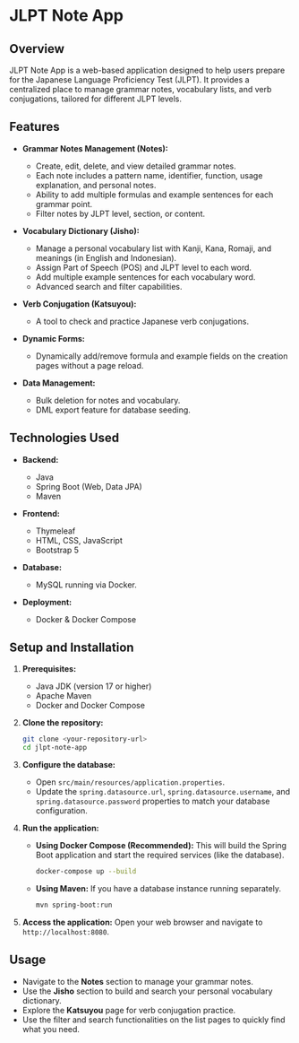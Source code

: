 # JLPT Note App

## Overview

JLPT Note App is a web-based application designed to help users prepare for the Japanese Language Proficiency Test (JLPT). It provides a centralized place to manage grammar notes, vocabulary lists, and verb conjugations, tailored for different JLPT levels.

## Features

- **Grammar Notes Management (Notes):**
  - Create, edit, delete, and view detailed grammar notes.
  - Each note includes a pattern name, identifier, function, usage explanation, and personal notes.
  - Ability to add multiple formulas and example sentences for each grammar point.
  - Filter notes by JLPT level, section, or content.

- **Vocabulary Dictionary (Jisho):**
  - Manage a personal vocabulary list with Kanji, Kana, Romaji, and meanings (in English and Indonesian).
  - Assign Part of Speech (POS) and JLPT level to each word.
  - Add multiple example sentences for each vocabulary word.
  - Advanced search and filter capabilities.

- **Verb Conjugation (Katsuyou):**
  - A tool to check and practice Japanese verb conjugations.

- **Dynamic Forms:**
  - Dynamically add/remove formula and example fields on the creation pages without a page reload.

- **Data Management:**
  - Bulk deletion for notes and vocabulary.
  - DML export feature for database seeding.

## Technologies Used

- **Backend:**
  - Java
  - Spring Boot (Web, Data JPA)
  - Maven

- **Frontend:**
  - Thymeleaf
  - HTML, CSS, JavaScript
  - Bootstrap 5

- **Database:**
  - MySQL running via Docker.

- **Deployment:**
  - Docker & Docker Compose

## Setup and Installation

1.  **Prerequisites:**
    - Java JDK (version 17 or higher)
    - Apache Maven
    - Docker and Docker Compose

2.  **Clone the repository:**
    ```bash
    git clone <your-repository-url>
    cd jlpt-note-app
    ```

3.  **Configure the database:**
    - Open `src/main/resources/application.properties`.
    - Update the `spring.datasource.url`, `spring.datasource.username`, and `spring.datasource.password` properties to match your database configuration.

4.  **Run the application:**

    - **Using Docker Compose (Recommended):**
      This will build the Spring Boot application and start the required services (like the database).
      ```bash
      docker-compose up --build
      ```

    - **Using Maven:**
      If you have a database instance running separately.
      ```bash
      mvn spring-boot:run
      ```

5.  **Access the application:**
    Open your web browser and navigate to `http://localhost:8080`.

## Usage

-   Navigate to the **Notes** section to manage your grammar notes.
-   Use the **Jisho** section to build and search your personal vocabulary dictionary.
-   Explore the **Katsuyou** page for verb conjugation practice.
-   Use the filter and search functionalities on the list pages to quickly find what you need.
